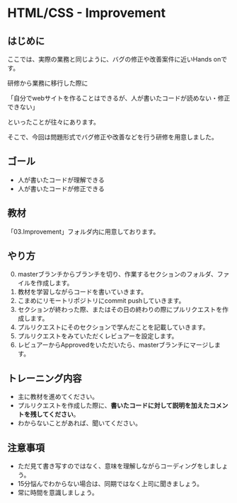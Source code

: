 # HTML/CSS - Improvement

## はじめに
ここでは、実際の業務と同じように、バグの修正や改善案件に近いHands onです。

研修から業務に移行した際に

「自分でwebサイトを作ることはできるが、人が書いたコードが読めない・修正できない」

といったことが往々にあります。

そこで、今回は問題形式でバグ修正や改善などを行う研修を用意しました。


## ゴール
- 人が書いたコードが理解できる
- 人が書いたコードが修正できる

## 教材
「03.Improvement」フォルダ内に用意しております。

## やり方
0. masterブランチからブランチを切り、作業するセクションのフォルダ、ファイルを作成します。
1. 教材を学習しながらコードを書いていきます。
2. こまめにリモートリポジトリにcommit pushしていきます。
3. セクションが終わった際、またはその日の終わりの際にプルリクエストを作成します。
4. プルリクエストにそのセクションで学んだことを記載していきます。
4. プルリクエストをみていただくレビュアーを設定します。
5. レビュアーからApprovedをいただいたら、masterブランチにマージします。

## トレーニング内容
- 主に教材を進めてください。
- プルリクエストを作成した際に、**書いたコードに対して説明を加えたコメントを残してください**。
- わからないことがあれば、聞いてください。

## 注意事項
- ただ見て書き写すのではなく、意味を理解しながらコーディングをしましょう。
- 15分悩んでわからない場合は、同期ではなく上司に聞きましょう。
- 常に時間を意識しましょう。
